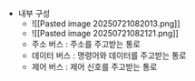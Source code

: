 - 내부 구성
	- ![[Pasted image 20250721082013.png]]
	- ![[Pasted image 20250721082121.png]]
	- 주소 버스 : 주소를 주고받는 통로
	- 데이터 버스 : 명령어와 데이터를 주고받는 통로
	- 제어 버스 : 제어 신호를 주고받는 통로